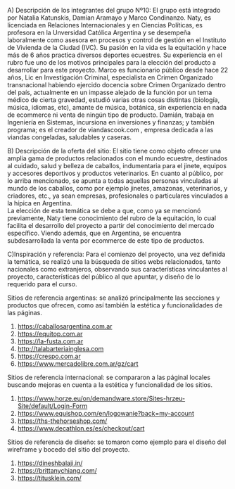 A) Descripción de los integrantes del grupo Nº10: El grupo está integrado por Natalia Katunskis, Damian Aramayo y Marco Condinanzo. Naty, es licenciada en Relaciones Internacionales y en Ciencias Políticas, es profesora en la Unversidad Católica Argentina y se desempeña laboralmente como asesora en procesos y control de gestión en el Instituto de Vivienda de la Ciudad (IVC). Su pasión en la vida es la equitación y hace más de 6 años practica diversos deportes ecuestres. Su experiencia en el rubro fue uno de los motivos principales para la elección del producto a desarrollar para este proyecto. Marco es funcionario público desde hace 22 años, Lic en Investigación Criminal, especialista en Crimen Organizado transnacional habiendo ejercido docencia sobre Crimen Organizado dentro del país, actualmente en un impasse alejado de la función por un tema médico de cierta gravedad, estudió varias otras cosas distintas (biología, música, idiomas, etc), amante de música, botánica, sin experiencia en nada de ecommerce ni venta de ningún tipo de producto. Damián, trabaja en Ingeniería en Sistemas, incursiona en inversiones y finanzas; y también programa; es el creador de viandascook.com , empresa dedicada a las viandas congeladas, saludables y caseras. 

B) Descripción de la oferta del sitio:
El sitio tiene como objeto ofrecer una amplia gama de productos relacionados con el mundo ecuestre, destinados al cuidado, salud y belleza de caballos, indumentaria para el jinete, equipos y accesores deportivos y productos veterinarios. 
En cuanto al público, por lo arriba mencionado, se apunta a todas aquellas personas vinculadas al mundo de los caballos, como por ejemplo jinetes, amazonas, veterinarios, y criadores, etc., ya sean empresas, profesionales o particulares vinculados a la hípica en Argentina.  
La elección de esta temática se debe a que, como ya se mencionó previamente, Naty tiene conocimiento del rubro de la equitación, lo cual facilita el desarrollo del proyecto a partir del conocimiento del mercado específico. Viendo además, que en Argentina, se encuentra subdesarrollada la venta por ecommerce de este tipo de productos.

C)Inspiración y referencia: Para el comienzo del proyecto, una vez definida la temática, se realizó una la búsqueda de sitios webs relacionados, tanto nacionales como extranjeros, observando sus características vinculantes al proyecto, características del público al que apuntar, y diseño de lo requerido para el curso. 

Sitios de referencia argentinas: se analizó principalmente las secciones y productos que ofrecen, como así también la estética y funcionalidades de las páginas. 
1) https://caballosargentina.com.ar 
2) https://equitop.com.ar 
3) https://la-fusta.com.ar 
4) http://talabarteriainglesa.com 
5) https://crespo.com.ar
6) https://www.mercadolibre.com.ar/gz/cart

Sitios de referencia internacional: se compararon a las páginal locales buscando mejoras en cuenta a la estética y funcionalidad de los sitios.
1) https://www.horze.eu/on/demandware.store/Sites-hrzeu-Site/default/Login-Form
2) https://www.equishop.com/en/logowanie?back=my-account
3) https://ths-thehorseshop.com/
4) https://www.decathlon.es/es/checkout/cart

Sitios de referencia de diseño: se tomaron como ejemplo para el diseño del wireframe y bocedo del sitio del proyecto.
1) https://dineshbalaji.in/
2) https://brittanychiang.com/
3) https://titusklein.com/



